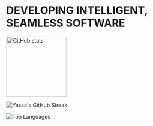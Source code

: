 # DEVELOPING INTELLIGENT, SEAMLESS SOFTWARE








  <img src="https://github-readme-stats.vercel.app/api?username=Yassa122&show_icons=true&theme=react" alt="GitHub stats" height="160px" />

![Yassa's GitHub Streak](https://github-readme-streak-stats.herokuapp.com/?user=Yassa122&theme=dark&background=000000)

![Top Languages](https://github-readme-stats.vercel.app/api/top-langs/?username=Yassa122&layout=compact)
